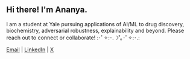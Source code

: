 ## Hi there! I'm Ananya.

I am a student at Yale pursuing applications of AI/ML to drug discovery, biochemistry, adversarial robustness, explainability and beyond. Please reach out to connect or collaborate!
:･ﾟ✧:･.☽˚｡･ﾟ✧:･.:

[Email](mailto:ananya.krishna@yale.edu) |
[LinkedIn](https://www.linkedin.com/in/ananya-krishna-a95116215/) |
[X](https://x.com/ananyakrishna_)
<!--
**Ananya-Krishna/Ananya-Krishna** is a ✨ _special_ ✨ repository because its `README.md` (this file) appears on your GitHub profile.

Here are some ideas to get you started:

- 🔭 I’m currently working on ...
- 🌱 I’m currently learning ...
- 👯 I’m looking to collaborate on ...
- 🤔 I’m looking for help with ...
- 💬 Ask me about ...
- 📫 How to reach me: ...
- 😄 Pronouns: ...
- ⚡ Fun fact: ...
-->

